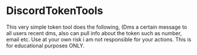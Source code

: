# DiscordTokenTools
This very simple token tool does the following, (Dms a certain message to all users recent dms, also can pull info about the token such as number, email etc. Use at your own risk i am not responsible for your actions. This is for educational purposes ONLY.
